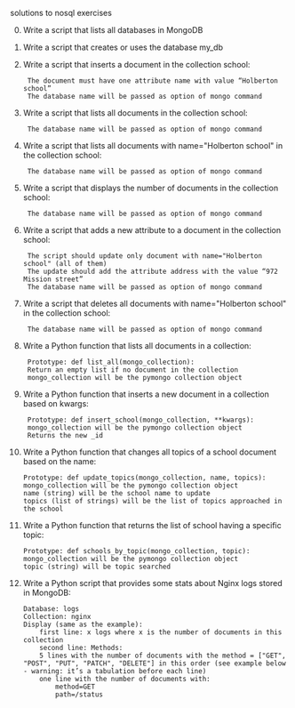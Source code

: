solutions to nosql exercises

0. Write a script that lists all databases in MongoDB


1. Write a script that creates or uses the database my_db


2. Write a script that inserts a document in the collection school:

        The document must have one attribute name with value “Holberton school”
        The database name will be passed as option of mongo command

3. Write a script that lists all documents in the collection school:

        The database name will be passed as option of mongo command

4. Write a script that lists all documents with name="Holberton school" in the collection school:

        The database name will be passed as option of mongo command

5. Write a script that displays the number of documents in the collection school:

        The database name will be passed as option of mongo command 

6. Write a script that adds a new attribute to a document in the collection school:

        The script should update only document with name="Holberton school" (all of them)
        The update should add the attribute address with the value “972 Mission street”
        The database name will be passed as option of mongo command

7. Write a script that deletes all documents with name="Holberton school" in the collection school:

        The database name will be passed as option of mongo command

8. Write a Python function that lists all documents in a collection:

        Prototype: def list_all(mongo_collection):
        Return an empty list if no document in the collection
        mongo_collection will be the pymongo collection object

9. Write a Python function that inserts a new document in a collection based on kwargs:

        Prototype: def insert_school(mongo_collection, **kwargs):
        mongo_collection will be the pymongo collection object
        Returns the new _id

10. Write a Python function that changes all topics of a school document based on the name:

        Prototype: def update_topics(mongo_collection, name, topics):
        mongo_collection will be the pymongo collection object
        name (string) will be the school name to update
        topics (list of strings) will be the list of topics approached in the school

11. Write a Python function that returns the list of school having a specific topic:

        Prototype: def schools_by_topic(mongo_collection, topic):
        mongo_collection will be the pymongo collection object
        topic (string) will be topic searched

12. Write a Python script that provides some stats about Nginx logs stored in MongoDB:

        Database: logs
        Collection: nginx
        Display (same as the example):
            first line: x logs where x is the number of documents in this collection
            second line: Methods:
            5 lines with the number of documents with the method = ["GET", "POST", "PUT", "PATCH", "DELETE"] in this order (see example below - warning: it’s a tabulation before each line)
            one line with the number of documents with:
                method=GET
                path=/status
